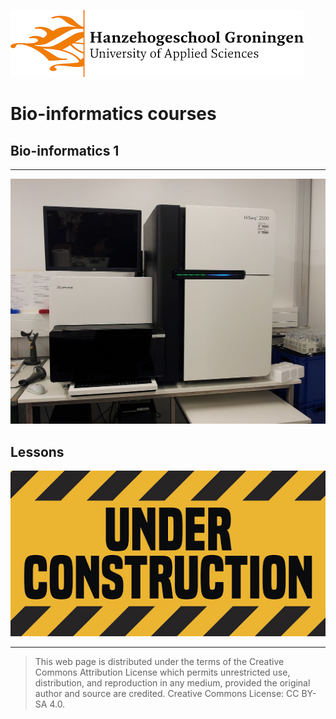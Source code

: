 ![Hanze](../hanze/hanze.png)

# Bio-informatics courses

## Bio-informatics 1
---

![Pic](./pics/fig1.jpg)

## Lessons
![Under construction](./pics/under_construction.jpg)

--- 

>This web page is distributed under the terms of the Creative Commons Attribution License which permits unrestricted use, distribution, and reproduction in any medium, provided the original author and source are credited.
>Creative Commons License: CC BY-SA 4.0.